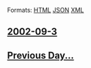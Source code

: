 
Formats: [HTML](2002/09/3/index.html)  [JSON](2002/09/3/index.json)  [XML](2002/09/3/index.xml)  

## [2002-09-3](/news/2002/09/3/index.md)

## [Previous Day...](/news/2002/09/2/index.md)

